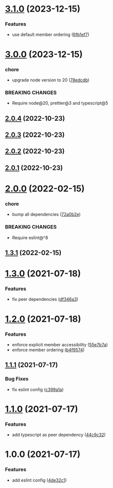 # [3.1.0](https://github.com/dryauk/eslint-config/compare/v3.0.0...v3.1.0) (2023-12-15)


### Features

* use default member ordering ([6fb1ef7](https://github.com/dryauk/eslint-config/commit/6fb1ef71ec77e5dcf97f2014744dcca226695d9d))

# [3.0.0](https://github.com/dryauk/eslint-config/compare/v2.0.4...v3.0.0) (2023-12-15)


### chore

* upgrade node version to 20 ([78edcdb](https://github.com/dryauk/eslint-config/commit/78edcdb8d559aaa7493fbc76d54d42bfba80f89b))


### BREAKING CHANGES

* Require node@20, prettier@3 and typescript@5

## [2.0.4](https://github.com/dryauk/eslint-config/compare/v2.0.3...v2.0.4) (2022-10-23)

## [2.0.3](https://github.com/dryauk/eslint-config/compare/v2.0.2...v2.0.3) (2022-10-23)

## [2.0.2](https://github.com/dryauk/eslint-config/compare/v2.0.1...v2.0.2) (2022-10-23)

## [2.0.1](https://github.com/dryauk/eslint-config/compare/v2.0.0...v2.0.1) (2022-10-23)

# [2.0.0](https://github.com/dryauk/eslint-config/compare/v1.3.1...v2.0.0) (2022-02-15)


### chore

* bump all dependencies ([72a0b2e](https://github.com/dryauk/eslint-config/commit/72a0b2efe518651bbca36f7f05a44f71670dd403))


### BREAKING CHANGES

* Require eslint@^8

## [1.3.1](https://github.com/dryauk/eslint-config/compare/v1.3.0...v1.3.1) (2022-02-15)

# [1.3.0](https://github.com/dryauk/eslint-config/compare/v1.2.0...v1.3.0) (2021-07-18)


### Features

* fix peer dependencies ([df346a3](https://github.com/dryauk/eslint-config/commit/df346a3ae6edd818ef534f64533c02551ef43b26))

# [1.2.0](https://github.com/dryauk/eslint-config/compare/v1.1.1...v1.2.0) (2021-07-18)


### Features

* enforce explicit member accessibility ([55e7b7a](https://github.com/dryauk/eslint-config/commit/55e7b7a8c5b7cdbfec765c55af99580dad6f9bd7))
* enforce member ordering ([b4f9574](https://github.com/dryauk/eslint-config/commit/b4f9574fe04bf49aacb14ab72167163ab25219d0))

## [1.1.1](https://github.com/dryauk/eslint-config/compare/v1.1.0...v1.1.1) (2021-07-17)


### Bug Fixes

* fix eslint config ([c399a1a](https://github.com/dryauk/eslint-config/commit/c399a1adc910e8c48b9615f25ccb809a62e9b3d9))

# [1.1.0](https://github.com/dryauk/eslint-config/compare/v1.0.0...v1.1.0) (2021-07-17)


### Features

* add typescript as peer dependency ([44c9c32](https://github.com/dryauk/eslint-config/commit/44c9c321245dface6c1f5ff10fecdaad08a928d8))

# 1.0.0 (2021-07-17)


### Features

* add eslint config ([4de32c1](https://github.com/dryauk/eslint-config/commit/4de32c14c342b2c94dc5cddad73f67b57cd1556a))
